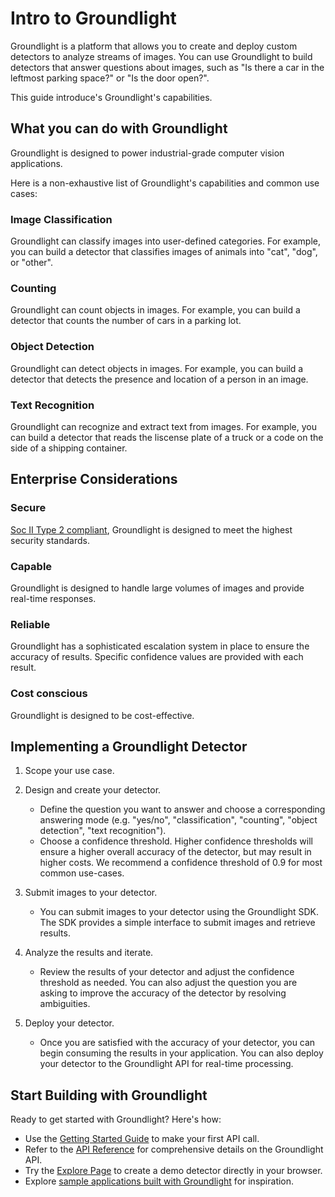 # Intro to Groundlight
Groundlight is a platform that allows you to create and deploy custom detectors to analyze streams of images. You can use Groundlight to build detectors that answer questions about images, such as "Is there a car in the leftmost parking space?" or "Is the door open?".

This guide introduce's Groundlight's capabilities.

## What you can do with Groundlight
Groundlight is designed to power industrial-grade computer vision applications.

Here is a non-exhaustive list of Groundlight's capabilities and common use cases:
### Image Classification
Groundlight can classify images into user-defined categories. For example, you can build a detector that classifies images of animals into "cat", "dog", or "other".

### Counting
Groundlight can count objects in images. For example, you can build a detector that counts the number of cars in a parking lot.

### Object Detection
Groundlight can detect objects in images. For example, you can build a detector that detects the presence and location of a person in an image.

### Text Recognition
Groundlight can recognize and extract text from images. For example, you can build a detector that reads the liscense plate of a truck or a code on the side of a shipping container.

## Enterprise Considerations
### Secure
[Soc II Type 2 compliant](https://www.groundlight.ai/blog/groundlight-ai-achieves-soc-2-type-2-compliance), Groundlight is designed to meet the highest security standards.

### Capable
Groundlight is designed to handle large volumes of images and provide real-time responses.

### Reliable
Groundlight has a sophisticated escalation system in place to ensure the accuracy of results. Specific confidence values are provided with each result.

### Cost conscious
Groundlight is designed to be cost-effective.

## Implementing a Groundlight Detector
1. Scope your use case.

1. Design and create your detector.
    - Define the question you want to answer and choose a corresponding answering mode (e.g. "yes/no", "classification", "counting", "object detection", "text recognition").
    - Choose a confidence threshold. Higher confidence thresholds will ensure a higher overall accuracy of the detector, but may result in higher costs. We recommend a confidence threshold of 0.9 for most common use-cases.

1. Submit images to your detector.
    - You can submit images to your detector using the Groundlight SDK. The SDK provides a simple interface to submit images and retrieve results.

1. Analyze the results and iterate.
    - Review the results of your detector and adjust the confidence threshold as needed. You can also adjust the question you are asking to improve the accuracy of the detector by resolving ambiguities.

1. Deploy your detector.
    - Once you are satisfied with the accuracy of your detector, you can begin consuming the results in your application. You can also deploy your detector to the Groundlight API for real-time processing.

## Start Building with Groundlight

Ready to get started with Groundlight? Here's how:
- Use the [Getting Started Guide](./getting-started.mdx) to make your first API call.
- Refer to the [API Reference](../api-reference/api-reference.md) for comprehensive details on the Groundlight API.
- Try the [Explore Page](https://dashboard.groundlight.ai/reef/explore/) to create a demo detector directly in your browser.
- Explore [sample applications built with Groundlight](../example-applications/sample-applications.md) for inspiration.